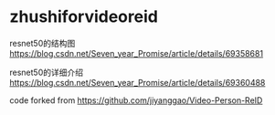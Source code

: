 # zhushiforvideoreid
resnet50的结构图   https://blog.csdn.net/Seven_year_Promise/article/details/69358681

resnet50的详细介绍  https://blog.csdn.net/Seven_year_Promise/article/details/69360488

code forked from https://github.com/jiyanggao/Video-Person-ReID
